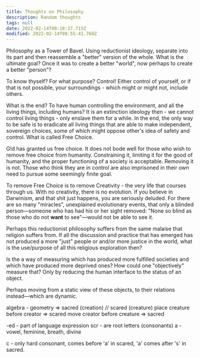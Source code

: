 ```yaml
---
title: Thoughts on Philosophy
description: Random thoughts
tags: null
date: 2022-02-14T08:18:17.715Z
modified: 2022-02-14T08:55:41.769Z
---
```


Philosophy as a Tower of Bavel. Using reductionist ideology, separate into its part and then reassemble a "better" version of the whole. What is the ultimate goal? Once it was to create a better "world", now perhaps to create a better "person"?

To know thyself? For what purpose? Control! Either control of yourself, or if that is not possible, your surroundings - which might or might not, include others.

What is the end? To have human controlling the environment, and all the living things, including humans? It is an extinction ideology then - we cannot control living things - only enslave them for a while. In the end, the only way to be safe is to eradicate all living things that are able to make independent, sovereign choices, some of which might oppose other's idea of safety and control. What is called Free Choice.

G!d has granted us free choice. It does not bode well for those who wish to remove free choice from humanity. Constraining it, limiting it for the good of humanity, and the proper functioning of a society is acceptable. Removing it is not. Those who think they are in control are also imprisoned in their own need to pursue some seemingly finite goal.

To remove Free Choice is to remove Creativity - the very life that courses through us. With no creativity, there is no evolution. If you believe in Darwinism, and that shit just happens, you are seriously deluded. For there are so many "miracles", unexplained evolutionary events, that only a blinded person&mdash;someone who has had his or her sight removed: "None so blind as those who do not **want** to see"&mdash;would not be able to see it.

Perhaps this reductionist philosophy suffers from the same malaise that religion suffers from. If all the discussion and practice that has emerged has not produced a more "just" people or and/or more justice in the world, what is the use/purpose of all this religious exploration then?

Is the a way of measuring which has produced more fulfilled societies and which have produced more deprived ones? How could one "objectively" measure that? Only by reducing the human interface to the status of an object.

Perhaps moving from a static view of these objects, to their relations instead&mdash;which are dynamic.

algebra - geometry => sacred (creation) // scared (creature)
place creature before creator => scared
move creator before creature => sacred

-ed - part of language expression
scr - are root letters (consonants)
a - vowel, feminine, breath, divine

c - only hard consonant, comes before 'a' in scared, 'a' comes after 's' in sacred.
